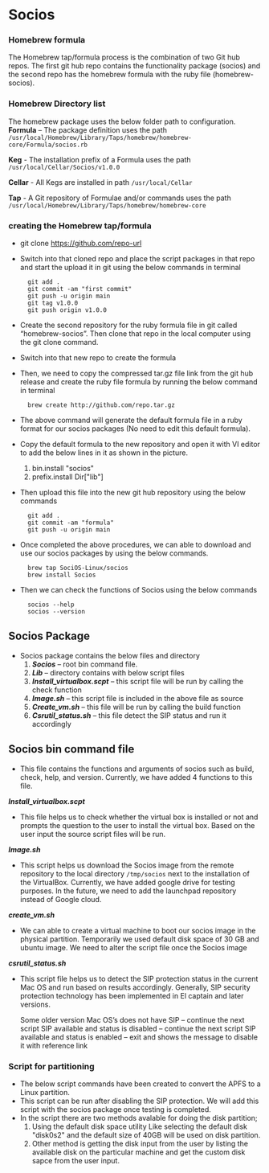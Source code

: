# Socios
### Homebrew formula
The Homebrew tap/formula process is the combination of two Git hub repos. The first git hub repo contains the functionality package (socios) and the second repo has the homebrew formula with the ruby file (homebrew-socios).
### Homebrew Directory list
The homebrew package uses the below folder path to configuration.  
**Formula** – The package definition uses the path
`/usr/local/Homebrew/Library/Taps/homebrew/homebrew-core/Formula/socios.rb`

**Keg** - The installation prefix of a Formula uses the path 
`/usr/local/Cellar/Socios/v1.0.0`

**Cellar** - All Kegs are installed in path 
`/usr/local/Cellar`

**Tap** - A Git repository of Formulae and/or commands uses the path `/usr/local/Homebrew/Library/Taps/homebrew/homebrew-core`

### creating the Homebrew tap/formula
- git clone https://github.com/repo-url
- Switch into that cloned repo and place the script packages in that repo and start the upload it in git using the below commands in terminal

        git add .
        git commit -am "first commit"
        git push -u origin main
        git tag v1.0.0
        git push origin v1.0.0

- Create the second repository for the ruby formula file in git called “homebrew-socios”. Then clone that repo in the local computer using the git clone command.
- Switch into that new repo to create the formula 
- Then, we need to copy the compressed tar.gz file link from the git hub release and create the ruby file formula by running the below command in terminal

        brew create http://github.com/repo.tar.gz

- The above command will generate the default formula file in a ruby format for our socios packages (No need to edit this default formula).
- Copy the default formula to the new repository and open it with VI editor to add the below lines in it as shown in the picture.
    1. bin.install "socios"
    2. prefix.install Dir["lib"]

- Then upload this file into the new git hub repository using the below commands

        git add .
        git commit -am "formula"
        git push -u origin main
- Once completed the above procedures, we can able to download and use our socios packages by using the below commands.

        brew tap SociOS-Linux/socios
        brew install Socios
- Then we can check the functions of Socios using the below commands

        socios --help
        socios --version

## Socios Package
- Socios package contains the below files and directory
    1. ***Socios*** – root bin command file.
    2. ***Lib*** – directory contains with below script files
    3. ***Install_virtualbox.scpt*** – this script file will be run by calling the check function
    4. ***Image.sh*** – this script file is included in the above file as source
    5. ***Create_vm.sh*** – this file will be run by calling the build function
    6. ***Csrutil_status.sh*** – this file detect the SIP status and run it accordingly

## Socios bin command file
- This file contains the functions and arguments of socios such as build, check, help, and version. Currently, we have added 4 functions to this file.

***Install_virtualbox.scpt***
- This file helps us to check whether the virtual box is installed or not and prompts the question to the user to install the virtual box. Based on the user input the source script files will be run.

***Image.sh***
- This script helps us download the Socios image from the remote repository to the local directory `/tmp/socios` next to the installation of the VirtualBox. Currently, we have added google drive for testing purposes. In the future, we need to add the launchpad repository instead of Google cloud.

***create_vm.sh***
- We can able to create a virtual machine to boot our socios image in the physical partition. Temporarily we used default disk space of 30 GB and ubuntu image. We need to alter the script file once the Socios image

***csrutil_status.sh*** 
- This script file helps us to detect the SIP protection status in the current Mac OS and run based on results accordingly.
    Generally, SIP security protection technology has been implemented in El captain and later versions. 

    Some older version Mac OS’s does not have SIP – continue the next script
    SIP available and status is disabled – continue the next script
    SIP available and status is enabled – exit and shows the message to disable it with reference link

### Script for partitioning 
- The below script commands have been created to convert the APFS to a Linux partition. 
- This script can be run after disabling the SIP protection. We will add this script with the socios package once testing is completed. 
- In the script there are two methods avalable for doing the disk partition;
    1. Using the default disk space utility Like selecting the default disk "disk0s2" and the default size of 40GB will be used on disk partition.
    2. Other method is getting the disk input from the user by listing the available disk on the particular machine and get the custom disk sapce from the user input.


    

   

